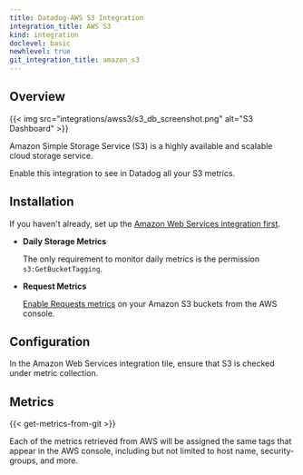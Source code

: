 ```yaml
---
title: Datadog-AWS S3 Integration
integration_title: AWS S3
kind: integration
doclevel: basic
newhlevel: true
git_integration_title: amazon_s3
---
```


## Overview

{{< img src="integrations/awss3/s3_db_screenshot.png" alt="S3 Dashboard" >}}

Amazon Simple Storage Service (S3) is a highly available and scalable cloud storage service.

Enable this integration to see in Datadog all your S3 metrics.

## Installation

If you haven't already, set up the [Amazon Web Services integration first](/integrations/aws).

* **Daily Storage Metrics**

	The only requirement to monitor daily metrics is the permission `s3:GetBucketTagging`.

* **Request Metrics**

	[Enable Requests metrics][1] on your Amazon S3 buckets from the AWS console.

## Configuration

In the Amazon Web Services integration tile, ensure that S3 is checked under metric collection.

## Metrics

{{< get-metrics-from-git >}}

Each of the metrics retrieved from AWS will be assigned the same tags that appear in the AWS console, including but not limited to host name, security-groups, and more.


[1]: http://docs.aws.amazon.com/AmazonS3/latest/dev/cloudwatch-monitoring.html
